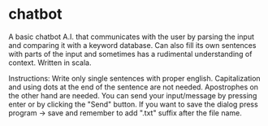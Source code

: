 # chatbot
A basic chatbot A.I. that communicates with the user by parsing the input and comparing it with a keyword database. Can also fill
its own sentences with parts of the input and sometimes has a rudimental understanding of context. Written in scala.

Instructions:
Write only single sentences with proper english. Capitalization and using dots at the end of the sentence are not needed.
Apostrophes on the other hand are needed. You can send your input/message by pressing enter or by clicking the "Send" button.
If you want to save the dialog press program -> save and remember to add ".txt" suffix after the file name.
